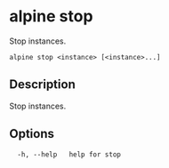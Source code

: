 # alpine stop

Stop instances.

```
alpine stop <instance> [<instance>...]
```

## Description

Stop instances.

## Options

```
  -h, --help   help for stop
```

